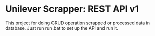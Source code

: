 # Unilever Scrapper: REST API v1
This project for doing CRUD operation scrapped or processed data in database.
Just run run.bat to set up the API and run it.
